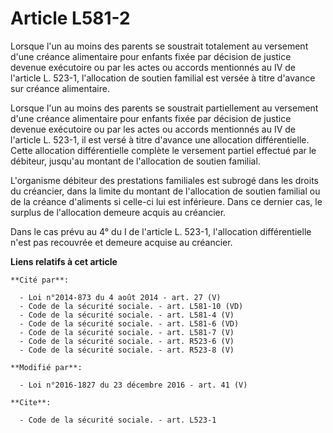 # Article L581-2

Lorsque l'un au moins des parents se soustrait totalement au versement d'une créance alimentaire pour enfants fixée par
décision de justice devenue exécutoire ou par les actes ou accords mentionnés au IV de l'article L. 523-1, l'allocation de
soutien familial est versée à titre d'avance sur créance alimentaire. 

Lorsque l'un au moins des parents se soustrait partiellement au versement d'une créance alimentaire pour enfants fixée par
décision de justice devenue exécutoire ou par les actes ou accords mentionnés au IV de l'article L. 523-1, il est versé à
titre d'avance une allocation différentielle. Cette allocation différentielle complète le versement partiel effectué par le
débiteur, jusqu'au montant de l'allocation de soutien familial. 

L'organisme débiteur des prestations familiales est subrogé dans les droits du créancier, dans la limite du montant de
l'allocation de soutien familial ou de la créance d'aliments si celle-ci lui est inférieure. Dans ce dernier cas, le surplus
de l'allocation demeure acquis au créancier. 

Dans le cas prévu au 4° du I de l'article L. 523-1, l'allocation différentielle n'est pas recouvrée et demeure acquise au
créancier.

**Liens relatifs à cet article**

	**Cité par**:

	  - Loi n°2014-873 du 4 août 2014 - art. 27 (V)
	  - Code de la sécurité sociale. - art. L581-10 (VD)
	  - Code de la sécurité sociale. - art. L581-4 (V)
	  - Code de la sécurité sociale. - art. L581-6 (VD)
	  - Code de la sécurité sociale. - art. L581-7 (V)
	  - Code de la sécurité sociale. - art. R523-6 (V)
	  - Code de la sécurité sociale. - art. R523-8 (V)

	**Modifié par**:

	  - Loi n°2016-1827 du 23 décembre 2016 - art. 41 (V)

	**Cite**:

	  - Code de la sécurité sociale. - art. L523-1
